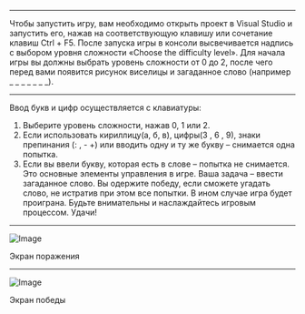 ---------------------------------------------------------------------------------------------------------------------------------------------------------------------
Чтобы запустить игру, вам необходимо открыть проект в Visual Studio и запустить его, нажав на соответствующую клавишу или сочетание клавиш Ctrl + F5. После запуска игры в консоли высвечивается надпись с выбором уровня сложности «Choose the difficulty level». Для начала игры вы должны выбрать уровень сложности от 0 до 2, после чего перед вами появится рисунок виселицы и загаданное слово (например _ _ _ _ _ _ _).

---------------------------------------------------------------------------------------------------------------------------------------------------------------------

Ввод букв и цифр осуществляется с клавиатуры:

1.	Выберите уровень сложности, нажав 0, 1 или 2.
2.	Если  использовать кириллицу(а, б, в), цифры(3 , 6 , 9), знаки препинания (: , - +) или вводить одну и ту же букву – снимается одна попытка.
3.	Если вы ввели букву, которая есть в слове – попытка не снимается.
Это основные элементы управления в игре. 
Ваша задача – ввести загаданное слово. Вы одержите победу, если сможете угадать слово, не истратив при этом все попытки. В ином случае игра будет проиграна. Будьте внимательны и наслаждайтесь игровым процессом. Удачи!

---------------------------------------------------------------------------------------------------------------------------------------------------------------------
![Image](https://github.com/user-attachments/assets/753f5b9d-6bc2-404b-a0b7-685acf240b79)

Экран поражения

---------------------------------------------------------------------------------------------------------------------------------------------------------------------

![Image](https://github.com/user-attachments/assets/1304717f-f4ba-4c90-a893-5c8c061a5fec)

Экран победы
